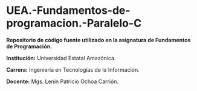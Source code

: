 # UEA.-Fundamentos-de-programacion.-Paralelo-C
**Repositorio de código fuente utilizado en la asignatura de Fundamentos de Programación.**                                                                                                                                  

**Institución:** Universidad Estatal Amazónica.  

**Carrera:** Ingeniería en Tecnologías de la Información. 

**Docente:** Mgs. Lenin Patricio Ochoa Carrión.
